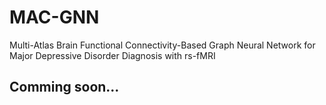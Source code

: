 # MAC-GNN
Multi-Atlas Brain Functional Connectivity-Based Graph Neural Network for Major Depressive Disorder Diagnosis with rs-fMRI

## Comming soon...
